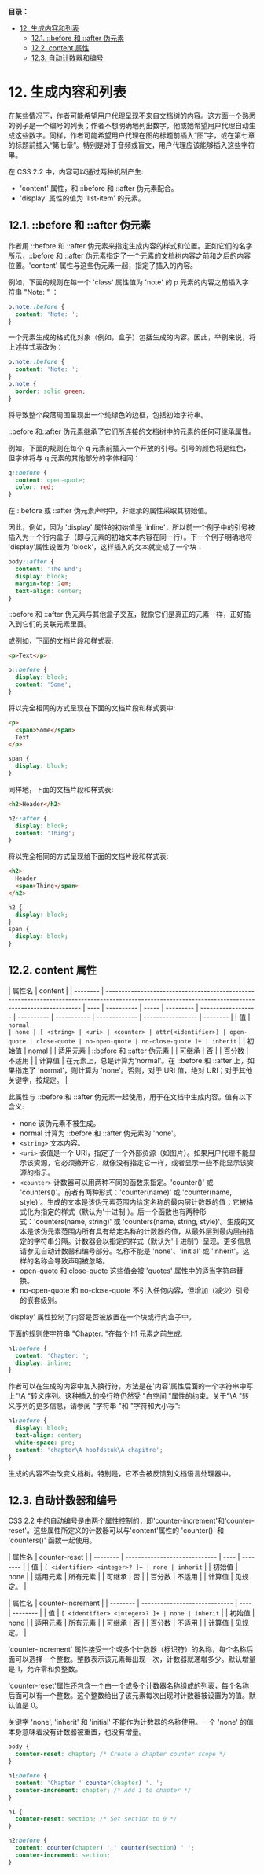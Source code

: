 **目录：**

- [12. 生成内容和列表](#12-生成内容和列表)
  - [12.1. ::before 和 ::after 伪元素](#121-before-和-after-伪元素)
  - [12.2. content 属性](#122-content-属性)
  - [12.3. 自动计数器和编号](#123-自动计数器和编号)

# 12. 生成内容和列表

在某些情况下，作者可能希望用户代理呈现不来自文档树的内容。这方面一个熟悉的例子是一个编号的列表；作者不想明确地列出数字，他或她希望用户代理自动生成这些数字。同样，作者可能希望用户代理在图的标题前插入“图”字，或在第七章的标题前插入“第七章”。特别是对于音频或盲文，用户代理应该能够插入这些字符串。

在 CSS 2.2 中，内容可以通过两种机制产生:

- 'content' 属性，和 ::before 和 ::after 伪元素配合。
- 'display' 属性的值为 'list-item' 的元素。

## 12.1. ::before 和 ::after 伪元素

作者用 ::before 和 ::after 伪元素来指定生成内容的样式和位置。正如它们的名字所示，::before 和 ::after 伪元素指定了一个元素的文档树内容之前和之后的内容位置。'content' 属性与这些伪元素一起，指定了插入的内容。

例如，下面的规则在每一个 'class' 属性值为 'note' 的 p 元素的内容之前插入字符串 "Note: " ：

```css
p.note::before {
  content: 'Note: ';
}
```

一个元素生成的格式化对象（例如，盒子）包括生成的内容。因此，举例来说，将上述样式表改为：

```css
p.note::before {
  content: 'Note: ';
}
p.note {
  border: solid green;
}
```

将导致整个段落周围呈现出一个纯绿色的边框，包括初始字符串。

::before 和::after 伪元素继承了它们所连接的文档树中的元素的任何可继承属性。

例如，下面的规则在每个 q 元素前插入一个开放的引号。引号的颜色将是红色，但字体将与 q 元素的其他部分的字体相同：

```css
q::before {
  content: open-quote;
  color: red;
}
```

在 ::before 或 ::after 伪元素声明中，非继承的属性采取其初始值。

因此，例如，因为 'display' 属性的初始值是 'inline'，所以前一个例子中的引号被插入为一个行内盒子（即与元素的初始文本内容在同一行）。下一个例子明确地将 'display'属性设置为 'block'，这样插入的文本就变成了一个块：

```css
body::after {
  content: 'The End';
  display: block;
  margin-top: 2em;
  text-align: center;
}
```

::before 和 ::after 伪元素与其他盒子交互，就像它们是真正的元素一样，正好插入到它们的关联元素里面。

或例如，下面的文档片段和样式表:

```html
<p>Text</p>
```

```css
p::before {
  display: block;
  content: 'Some';
}
```

将以完全相同的方式呈现在下面的文档片段和样式表中:

```html
<p>
  <span>Some</span>
  Text
</p>
```

```css
span {
  display: block;
}
```

同样地，下面的文档片段和样式表:

```html
<h2>Header</h2>
```

```css
h2::after {
  display: block;
  content: 'Thing';
}
```

将以完全相同的方式呈现给下面的文档片段和样式表:

```html
<h2>
  Header
  <span>Thing</span>
</h2>
```

```css
h2 {
  display: block;
}
span {
  display: block;
}
```

## 12.2. content 属性

| 属性名   | content                                                                                                                                              |
| -------- | ---------------------------------------------------------------------------------------------------------------------------------------------------- | ---- | ---------- | ----- | --------- | ------------------ | ---------- | ----------- | ------------- | ----------------- | -------- |
| 值       | `normal                                                                                                                                              | none | [ <string> | <uri> | <counter> | attr(<identifier>) | open-quote | close-quote | no-open-quote | no-close-quote ]+ | inherit` |
| 初始值   | nomal                                                                                                                                                |
| 适用元素 | ::before 和 ::after 伪元素                                                                                                                           |
| 可继承   | 否                                                                                                                                                   |
| 百分数   | 不适用                                                                                                                                               |
| 计算值   | 在元素上，总是计算为'normal'。在 ::before 和 ::after 上，如果指定了 'normal'，则计算为 'none'。否则，对于 URI 值，绝对 URI；对于其他关键字，按规定。 |

此属性与 ::before 和 ::after 伪元素一起使用，用于在文档中生成内容。值有以下含义:

- none
  该伪元素不被生成。
- normal
  计算为 ::before 和 ::after 伪元素的 'none'。
- `<string>`
  文本内容。
- `<uri>`
  该值是一个 URI，指定了一个外部资源（如图片）。如果用户代理不能显示该资源，它必须撇开它，就像没有指定它一样，或者显示一些不能显示该资源的指示。
- `<counter>`
  计数器可以用两种不同的函数来指定。'counter()' 或 'counters()'。前者有两种形式：'counter(name)' 或 'counter(name, style)'。生成的文本是该伪元素范围内给定名称的最内层计数器的值；它被格式化为指定的样式（默认为'十进制'）。后一个函数也有两种形式：'counters(name, string)' 或 'counters(name, string, style)'。生成的文本是该伪元素范围内所有具有给定名称的计数器的值，从最外层到最内层由指定的字符串分隔。计数器会以指定的样式（默认为'十进制'）呈现。更多信息请参见自动计数器和编号部分。名称不能是 'none'、'initial' 或 'inherit'。这样的名称会导致声明被忽略。
- open-quote 和 close-quote
  这些值会被 'quotes' 属性中的适当字符串替换。
- no-open-quote 和 no-close-quote
  不引入任何内容，但增加（减少）引号的嵌套级别。

'display' 属性控制了内容是否被放置在一个块或行内盒子中。

下面的规则使字符串 "Chapter: "在每个 h1 元素之前生成:

```css
h1:before {
  content: 'Chapter: ';
  display: inline;
}
```

作者可以在生成的内容中加入换行符，方法是在'内容'属性后面的一个字符串中写上"\A "转义序列。这种插入的换行符仍然受 "白空间 "属性的约束。关于"\A "转义序列的更多信息，请参阅 "字符串 "和 "字符和大小写":

```css
h1:before {
  display: block;
  text-align: center;
  white-space: pre;
  content: 'chapter\A hoofdstuk\A chapitre';
}
```

生成的内容不会改变文档树。特别是，它不会被反馈到文档语言处理器中。

## 12.3. 自动计数器和编号

CSS 2.2 中的自动编号是由两个属性控制的，即'counter-increment'和'counter-reset'。这些属性所定义的计数器可以与'content'属性的 'counter()' 和 'counters()' 函数一起使用。

| 属性名   | counter-reset                 |
| -------- | ----------------------------- | ---- | -------- |
| 值       | `[ <identifier> <integer>? ]+ | none | inherit` |
| 初始值   | none                          |
| 适用元素 | 所有元素                      |
| 可继承   | 否                            |
| 百分数   | 不适用                        |
| 计算值   | 见规定。                      |

| 属性名   | counter-increment             |
| -------- | ----------------------------- | ---- | -------- |
| 值       | `[ <identifier> <integer>? ]+ | none | inherit` |
| 初始值   | none                          |
| 适用元素 | 所有元素                      |
| 可继承   | 否                            |
| 百分数   | 不适用                        |
| 计算值   | 见规定。                      |

'counter-increment' 属性接受一个或多个计数器（标识符）的名称，每个名称后面可以选择一个整数。整数表示该元素每出现一次，计数器就递增多少。默认增量是 1，允许零和负整数。

'counter-reset'属性还包含一个由一个或多个计数器名称组成的列表，每个名称后面可以有一个整数。这个整数给出了该元素每次出现时计数器被设置为的值。默认值是 0。

关键字 'none', 'inherit' 和 'initial' 不能作为计数器的名称使用。一个 'none' 的值本身意味着没有计数器被重置，也没有增量。

```css
body {
  counter-reset: chapter; /* Create a chapter counter scope */
}

h1:before {
  content: 'Chapter ' counter(chapter) '. ';
  counter-increment: chapter; /* Add 1 to chapter */
}

h1 {
  counter-reset: section; /* Set section to 0 */
}

h2:before {
  content: counter(chapter) '.' counter(section) ' ';
  counter-increment: section;
}
```
